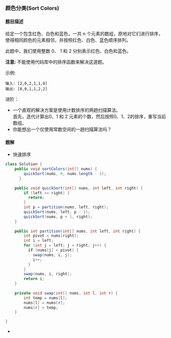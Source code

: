 ### 颜色分类(Sort Colors)

#### 题目描述

给定一个包含红色、白色和蓝色，一共 n 个元素的数组，原地对它们进行排序，使得相同颜色的元素相邻，并按照红色、白色、蓝色顺序排列。

此题中，我们使用整数 0、 1 和 2 分别表示红色、白色和蓝色。

**注意:**
不能使用代码库中的排序函数来解决这道题。

示例:

```
输入: [2,0,2,1,1,0]
输出: [0,0,1,1,2,2]
```

进阶：

- 一个直观的解决方案是使用计数排序的两趟扫描算法。  
  首先，迭代计算出0、1 和 2 元素的个数，然后按照0、1、2的排序，重写当前数组。
- 你能想出一个仅使用常数空间的一趟扫描算法吗？

#### 题解

- 快速排序

```java
class Solution {
    public void sortColors(int[] nums) {
        quickSort(nums, 0, nums.length - 1);
      }
    
    public void quickSort(int[] nums, int left, int right) {
        if (left >= right) {
          return;
        }
        int p = partition(nums, left, right);
        quickSort(nums, left, p - 1);
        quickSort(nums, p + 1, right);
    }
    
    public int partition(int[] nums, int left, int right) {
        int pivot = nums[right];
        int i = left;
        for (int j = left; j < right; j++) {
          if (nums[j] < pivot) {
            swap(nums, i, j);
            i++;
          }
        }
        swap(nums, i, right);
        return i;
    }
    
    private void swap(int[] nums, int l, int r) {
        int temp = nums[l];
        nums[l] = nums[r];
        nums[r] = temp;
    }

}
```

- 
